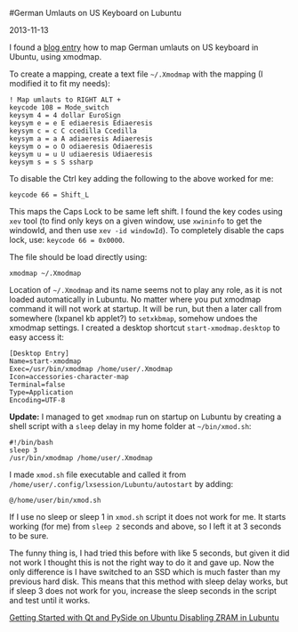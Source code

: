 #German Umlauts on US Keyboard on Lubuntu

2013-11-13

<!--- tags: linux -->

I found a [blog entry](http://larsmichelsen.com/open-source/german-umlauts-on-us-keyboard-in-x-ubuntu-10-04/) how to map German umlauts on US keyboard in Ubuntu, using xmodmap.

To create a mapping, create a text file `~/.Xmodmap` with the mapping (I modified it to fit my needs):

```
! Map umlauts to RIGHT ALT + 
keycode 108 = Mode_switch
keysym 4 = 4 dollar EuroSign
keysym e = e E ediaeresis Ediaeresis
keysym c = c C ccedilla Ccedilla
keysym a = a A adiaeresis Adiaeresis
keysym o = o O odiaeresis Odiaeresis
keysym u = u U udiaeresis Udiaeresis
keysym s = s S ssharp
```
To disable the Ctrl key adding the following to the above worked for me:
```
keycode 66 = Shift_L
```
This maps the Caps Lock to be same left shift. I found the key codes using `xev` tool (to find only keys on a given window, use `xwininfo` to get the windowId, and then use `xev -id windowId`). To completely disable the caps lock, use: `keycode 66 = 0x0000`.

The file should be load directly using:
```
xmodmap ~/.Xmodmap
```

Location of `~/.Xmodmap` and its name seems not to play any role, as it is not loaded automatically in Lubuntu. No matter where you put xmodmap command it will not work at startup. It will be run, but then a later call from somewhere (lxpanel kb applet?) to `setxkbmap`, somehow undoes the xmodmap settings. I created a desktop shortcut `start-xmodmap.desktop` to easy access it:

```
[Desktop Entry]
Name=start-xmodmap
Exec=/usr/bin/xmodmap /home/user/.Xmodmap
Icon=accessories-character-map
Terminal=false
Type=Application
Encoding=UTF-8
```

**Update:** I managed to get `xmodmap` run on startup on Lubuntu by creating a shell script with a `sleep` delay in my home folder at `~/bin/xmod.sh`:
```
#!/bin/bash
sleep 3
/usr/bin/xmodmap /home/user/.Xmodmap
```
I made `xmod.sh` file executable and called it from `/home/user/.config/lxsession/Lubuntu/autostart` by adding:
```
@/home/user/bin/xmod.sh
```

If I use no sleep or sleep 1 in `xmod.sh` script it does not work for me. It starts working (for me) from `sleep 2` seconds and above, so I left it at 3 seconds to be sure.

The funny thing is, I had tried this before with like 5 seconds, but given it did not work I thought this is not the right way to do it and gave up. Now the only difference is I have switched to an SSD which is much faster than my previous hard disk. This means that this method with sleep delay works, but if sleep 3 does not work for you, increase the sleep seconds in the script and test until it works.

<ins class='nfooter'><a id='fprev' href='#blog/2013/2013-11-14-Getting-Started-with-Qt-and-PySide-on-Ubuntu.md'>Getting Started with Qt and PySide on Ubuntu</a> <a id='fnext' href='#blog/2013/2013-11-06-Disabling-ZRAM-in-Lubuntu.md'>Disabling ZRAM in Lubuntu</a></ins>
